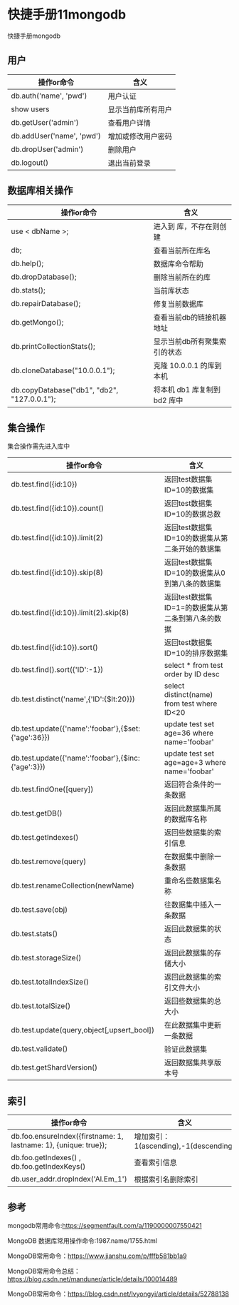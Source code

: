# 快捷手册11mongodb
快捷手册mongodb

## 用户


|                操作or命令                |               含义                |
| --------------------------------- | -------------------------- |
| db.auth('name', 'pwd')         | 用户认证                        |
| show users                              | 显示当前库所有用户 |
| db.getUser('admin')              | 查看用户详情                |
| db.addUser('name', 'pwd')  |  增加或修改用户密码 |
| db.dropUser('admin')           | 删除用户                      |
| db.logout()                              | 退出当前登录              |

## 数据库相关操作


|                                操作or命令                                 |                              含义                              |
| ------------------------------------------------------- | -------------------------------------------- |
| use < dbName >;                                                      | 进入到 <dbName> 库，不存在则创建 |
| db;                                                                                | 查看当前所在库名                                   |
| db.help();                                                                   | 数据库命令帮助                                       |
| db.dropDatabase();                                                | 删除当前所在的库                                   |
| db.stats();                                                                   | 当前库状态                                               |
| db.repairDatabase();                                              | 修复当前数据库                                       |
| db.getMongo();                                                        | 查看当前db的链接机器地址                  |
| db.printCollectionStats();                                       | 显示当前db所有聚集索引的状态          |
| db.cloneDatabase("10.0.0.1");                              | 克隆 10.0.0.1 的库到本机                       |
| db.copyDatabase("db1", "db2", "127.0.0.1");   | 将本机 db1 库复制到 bd2 库中             |

## 集合操作
集合操作需先进入库中


|                                    操作or命令                                     |                                              含义                                              |
| ------------------------------------------------------------- | ----------------------------------------------------------------- |
| db.test.find({id:10})                                                          | 返回test数据集ID=10的数据集                                             |
| db.test.find({id:10}).count()                                           | 返回test数据集ID=10的数据总数                                         |
| db.test.find({id:10}).limit(2)                                           | 返回test数据集ID=10的数据集从第二条开始的数据集     |
| db.test.find({id:10}).skip(8)                                            | 返回test数据集ID=10的数据集从0到第八条的数据集       |
| db.test.find({id:10}).limit(2).skip(8)                            | 返回test数据集ID=1=的数据集从第二条到第八条的数据 |
| db.test.find({id:10}).sort()                                              | 返回test数据集ID=10的排序数据集                                     |
| db.test.find().sort({'ID':-1})                                           | select * from test order by ID desc                                     |
| db.test.distinct('name',{'ID':{$lt:20}})                         | select distinct(name) from test where ID<20                  |
| db.test.update({'name':'foobar'},{$set:{'age':36}}) | update test set age=36 where name='foobar'                |
| db.test.update({'name':'foobar'},{$inc:{'age':3}})   | update test set age=age+3 where name='foobar'          |
| db.test.findOne(\[query\])                                             | 返回符合条件的一条数据                                                       |
| db.test.getDB()                                                                   | 返回此数据集所属的数据库名称                                           |
| db.test.getIndexes()                                                         | 返回些数据集的索引信息                                                       |
| db.test.remove(query)                                                    | 在数据集中删除一条数据                                                       |
| db.test.renameCollection(newName)                        | 重命名些数据集名称                                                               |
| db.test.save(obj)                                                               | 往数据集中插入一条数据                                                       |
| db.test.stats()                                                                     | 返回此数据集的状态                                                               |
| db.test.storageSize()                                                        | 返回此数据集的存储大小                                                       |
| db.test.totalIndexSize()                                                   | 返回此数据集的索引文件大小                                               |
| db.test.totalSize()                                                             | 返回些数据集的总大小                                                           |
| db.test.update(query,object\[,upsert_bool\])         | 在此数据集中更新一条数据                                                   |
| db.test.validate()                                                               | 验证此数据集                                                                           |
| db.test.getShardVersion()                                               | 返回数据集共享版本号                                                           |

## 索引

|                                                 操作or命令                                                 |                                 含义                                  |
| ----------------------------------------------------------------------------- | ------------------------------------------------- |
| db.foo.ensureIndex({firstname: 1, lastname: 1}, {unique: true}); | 增加索引：1(ascending),-1(descending) |
| db.foo.getIndexes()    , db.foo.getIndexKeys()                                     | 查看索引信息                                                  |
| db.user_addr.dropIndex('Al.Em_1')                                                       | 根据索引名删除索引                                      |


## 参考
mongodb常用命令:https://segmentfault.com/a/1190000007550421

MongoDB 数据库常用操作命令:1987.name/1755.html

MongoDB常用命令：https://www.jianshu.com/p/fffb581bb1a9

MongoDB常用命令总结：https://blog.csdn.net/manduner/article/details/100014489

MongoDB常用命令：https://blog.csdn.net/lvyongyi/article/details/52788138

